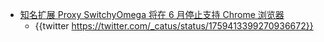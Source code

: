 - [知名扩展 Proxy SwitchyOmega 将在 6 月停止支持 Chrome 浏览器](https://www.landiannews.com/archives/102411.html)
	- {{twitter https://twitter.com/_catus/status/1759413399270936672}}